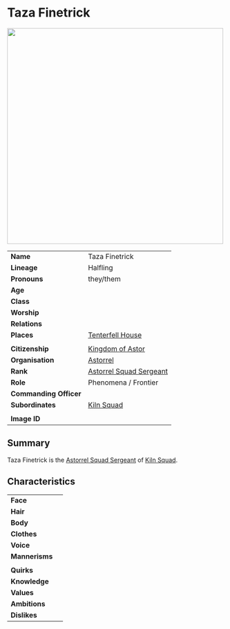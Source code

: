 # Taza Finetrick

<img src="https://raw.githubusercontent.com/jesskelsall/astarus-images/main/characters/portraits/imageid.png" height="500" />

|||
| --- | --- |
| **Name** | Taza Finetrick | character.3
| **Lineage** | Halfling |
| **Pronouns** | they/them |
| **Age** | |
| **Class** | |
| **Worship** | |
| **Relations** | |
| **Places** | [Tenterfell House](../places/buildings/tenterfell-house.md) |
|||
| **Citizenship** | [Kingdom of Astor](../civilisations/kingdom-of-astor/kingdom-of-astor.md) |
| **Organisation** | [Astorrel](../organisations/astorrel/astorrel.md) |
| **Rank** | [Astorrel Squad Sergeant](../organisations/astorrel/ranks/astorrel-squad-sergeant.md) |
| **Role** | Phenomena / Frontier |
| **Commanding Officer** | |
| **Subordinates** | [Kiln Squad](../organisations/astorrel/squads/kiln-squad.md) |
|||
| **Image ID** | |

## Summary

Taza Finetrick is the [Astorrel Squad Sergeant](../organisations/astorrel/ranks/astorrel-squad-sergeant.md) of [Kiln Squad](../organisations/astorrel/squads/kiln-squad.md).

## Characteristics

| | |
| --- | --- |
| **Face** | | characteristics.2
| **Hair** | |
| **Body** | |
| **Clothes** | |
| **Voice** | |
| **Mannerisms** | |
| | |
| **Quirks** | |
| **Knowledge** | |
| **Values** | |
| **Ambitions** | |
| **Dislikes** | |
